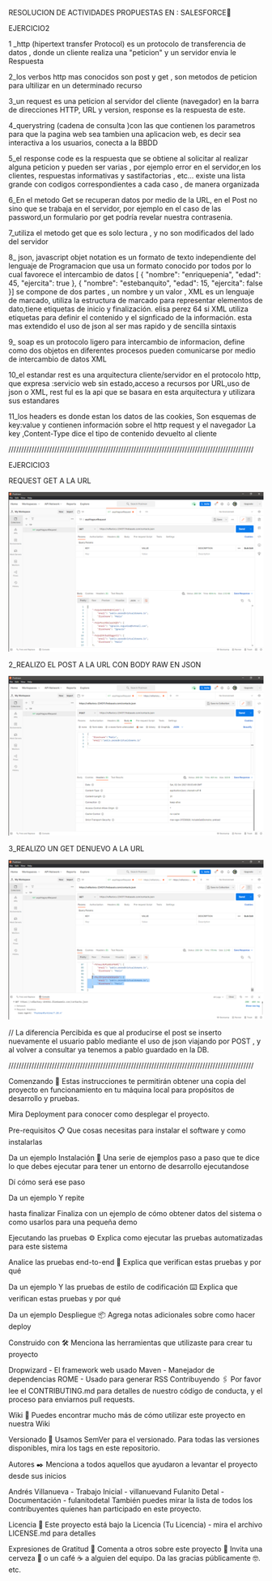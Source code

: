 RESOLUCION DE ACTIVIDADES PROPUESTAS EN : SALESFORCE🚀

EJERCICIO2

1 \_http (hipertext transfer Protocol) es un protocolo de transferencia de datos , donde un cliente realiza una "peticion" y un servidor envia le Respuesta

2_los verbos http mas conocidos son post y get , son metodos de peticion para ultilizar en un determinado recurso

3_un request es una peticion al servidor del cliente (navegador) en la barra de direcciones HTTP, URL y version, response es la respuesta de este.

4_querystring (cadena de consulta )con las que contienen los parametros para que la pagina web sea tambien una aplicacion web, es decir sea interactiva a los usuarios, conecta a la BBDD

5_el response code es la respuesta que se obtiene al solicitar al realizar alguna peticion y pueden ser varias , por ejemplo error en el servidor,en los clientes, respuestas informativas y sastifactorias , etc... existe una lista grande con codigos correspondientes a cada caso , de manera organizada

6_En el metodo Get se recuperan datos por medio de la URL, en el Post no sino que se trabaja en el servidor, por ejemplo en el caso de las password,un formulario por get podría revelar nuestra contrasenia.

7_utiliza el metodo get que es solo lectura , y no son modificados del lado del servidor

8\_ json, javascript objet notation es un formato de texto independiente del lenguaje de Programacion que usa un formato conocido por todos por lo cual favorece el intercambio de datos
[ { "nombre": "enriquepenia", "edad": 45, "ejercita": true },
{ "nombre": "estebanquito", "edad": 15, "ejercita": false }]
se compone de dos partes , un nombre y un valor ,
XML es un lenguaje de marcado, utiliza la estructura de marcado para representar elementos de dato,tiene etiquetas de inicio y finalización.
<persona><nombre>elisa perez</Nombre>
<edad>64</edad>
<ejercita>si</ejercita></persona>
XML utiliza etiquetas para definir el contenido y el signficado de la información.
esta mas extendido el uso de json al ser mas rapido y de sencilla sintaxis

9\_ soap es un protocolo ligero para intercambio de informacion, define como dos objetos en diferentes procesos pueden comunicarse por medio de intercambio de datos XML

10_el estandar rest es una arquitectura cliente/servidor en el protocolo http, que expresa :servicio web sin estado,acceso a recursos por URL,uso de json o XML, rest ful es la api que se basara en esta arquitectura y utilizara sus estandares

11_los headers es donde estan los datos de las cookies, Son esquemas de key:value y contienen información sobre el http request y el navegador
La key ,Content-Type dice el tipo de contenido devuelto al cliente

////////////////////////////////////////////////////////////////////////////////////////////////

EJERCICIO3

REQUEST GET A LA URL

![Image text](https://github.com/DavidLuques/SalesForce_test/blob/main/images/img_1.png)

2_REALIZO EL POST A LA URL CON BODY RAW EN JSON

![Image text](https://github.com/DavidLuques/SalesForce_test/blob/main/images/img_2.png)

3_REALIZO UN GET DENUEVO A LA URL

![Image text](https://github.com/DavidLuques/SalesForce_test/blob/main/images/img_3.png)

// La diferencia Percibida es que al producirse el post se inserto nuevamente el usuario pablo mediante el uso de json viajando por POST , y al volver a consultar ya tenemos a pablo guardado en la DB.

////////////////////////////////////////////////////////////////////////////////////////////////




Comenzando 🚀
Estas instrucciones te permitirán obtener una copia del proyecto en funcionamiento en tu máquina local para propósitos de desarrollo y pruebas.

Mira Deployment para conocer como desplegar el proyecto.

Pre-requisitos 📋
Que cosas necesitas para instalar el software y como instalarlas

Da un ejemplo
Instalación 🔧
Una serie de ejemplos paso a paso que te dice lo que debes ejecutar para tener un entorno de desarrollo ejecutandose

Dí cómo será ese paso

Da un ejemplo
Y repite

hasta finalizar
Finaliza con un ejemplo de cómo obtener datos del sistema o como usarlos para una pequeña demo

Ejecutando las pruebas ⚙️
Explica como ejecutar las pruebas automatizadas para este sistema

Analice las pruebas end-to-end 🔩
Explica que verifican estas pruebas y por qué

Da un ejemplo
Y las pruebas de estilo de codificación ⌨️
Explica que verifican estas pruebas y por qué

Da un ejemplo
Despliegue 📦
Agrega notas adicionales sobre como hacer deploy

Construido con 🛠️
Menciona las herramientas que utilizaste para crear tu proyecto

Dropwizard - El framework web usado
Maven - Manejador de dependencias
ROME - Usado para generar RSS
Contribuyendo 🖇️
Por favor lee el CONTRIBUTING.md para detalles de nuestro código de conducta, y el proceso para enviarnos pull requests.

Wiki 📖
Puedes encontrar mucho más de cómo utilizar este proyecto en nuestra Wiki

Versionado 📌
Usamos SemVer para el versionado. Para todas las versiones disponibles, mira los tags en este repositorio.

Autores ✒️
Menciona a todos aquellos que ayudaron a levantar el proyecto desde sus inicios

Andrés Villanueva - Trabajo Inicial - villanuevand
Fulanito Detal - Documentación - fulanitodetal
También puedes mirar la lista de todos los contribuyentes quíenes han participado en este proyecto.

Licencia 📄
Este proyecto está bajo la Licencia (Tu Licencia) - mira el archivo LICENSE.md para detalles

Expresiones de Gratitud 🎁
Comenta a otros sobre este proyecto 📢
Invita una cerveza 🍺 o un café ☕ a alguien del equipo.
Da las gracias públicamente 🤓.
etc.
